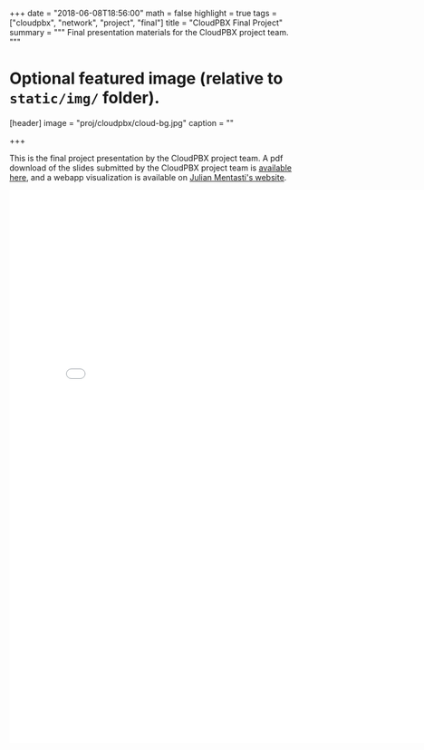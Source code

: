 +++
date = "2018-06-08T18:56:00"
math = false
highlight = true
tags = ["cloudpbx", "network", "project", "final"]
title = "CloudPBX Final Project"
summary = """
Final presentation materials for the CloudPBX project team. 
"""


# Optional featured image (relative to `static/img/` folder).
[header]
image = "proj/cloudpbx/cloud-bg.jpg"
caption = ""

+++


This is the final project presentation by the CloudPBX project team. A pdf
download of the slides submitted by the CloudPBX project team is
[available here](../../finalpres/cloudpbx-slides.pdf), and a webapp visualization is available on [Julian Mentasti's website](http://www.mentasti.net/cloud-pbx/mapping/index.html).

<embed 	
	src="../../finalpres/cloudpbx-slides.pdf" 
	style="width:800px; height:975px;" />

<!-- <embed  -->
<!-- 	src="http://www.mentasti.net/cloud-pbx/mapping/index.html" -->
<!-- 	style="border:1px solid black; width:725px; height:500px;" /> -->

